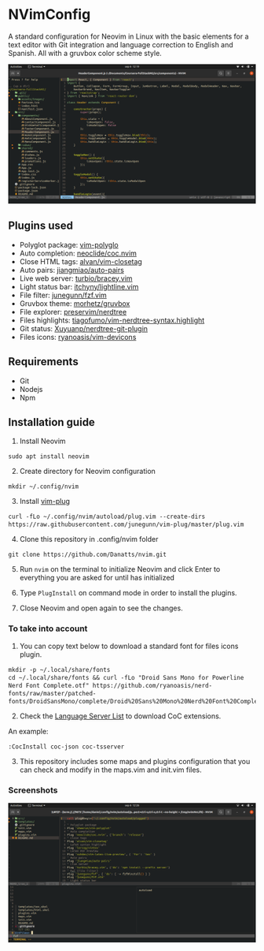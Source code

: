 # NVimConfig

A standard configuration for Neovim in Linux with the basic elements for a text editor with Git integration and language correction to English and Spanish. All with a gruvbox color scheme style.

![ScreenShot](doc/img01.png)

## Plugins used
- Polyglot package: [vim-polyglo](https://github.com/sheerun/vim-polyglot)
- Auto completion: [neoclide/coc.nvim](https://github.com/neoclide/coc.nvim)
- Close HTML tags: [alvan/vim-closetag](https://github.com/alvan/vim-closetag)
- Auto pairs: [jiangmiao/auto-pairs](https://github.com/jiangmiao/auto-pairs)
- Live web server: [turbio/bracey.vim](https://github.com/turbio/bracey.vim)
- Light status bar: [itchyny/lightline.vim](https://github.com/itchyny/lightline.vim)
- File filter: [junegunn/fzf.vim](https://github.com/junegunn/fzf.vim)
- Gruvbox theme: [morhetz/gruvbox](https://github.com/morhetz/gruvbox)
- File explorer: [preservim/nerdtree](https://github.com/preservim/nerdtree)
- Files highlights: [tiagofumo/vim-nerdtree-syntax.highlight](https://github.com/tiagofumo/vim-nerdtree-syntax-highlight)
- Git status: [Xuyuanp/nerdtree-git-plugin](https://github.com/Xuyuanp/nerdtree-git-plugin)
- Files icons: [ryanoasis/vim-devicons](https://github.com/ryanoasis/vim-devicons)

## Requirements

- Git
- Nodejs
- Npm

## Installation guide

1. Install Neovim

```
sudo apt install neovim
```

2. Create directory for Neovim configuration

```
mkdir ~/.config/nvim
```

3. Install [vim-plug](https://github.com/junegunn/vim-plug)

```
curl -fLo ~/.config/nvim/autoload/plug.vim --create-dirs https://raw.githubusercontent.com/junegunn/vim-plug/master/plug.vim
```

4. Clone this repository in .config/nvim folder

```
git clone https://github.com/Danatts/nvim.git
```

5. Run `nvim` on the terminal to initialize Neovim and click Enter to everything you are asked for until has
   initialized

6. Type `PlugInstall` on command mode in order to install the plugins.

7. Close Neovim and open again to see the changes.

### To take into account

1. You can copy text below to download a standard font for files icons plugin. 

```
mkdir -p ~/.local/share/fonts
cd ~/.local/share/fonts && curl -fLo "Droid Sans Mono for Powerline Nerd Font Complete.otf" https://github.com/ryanoasis/nerd-fonts/raw/master/patched-fonts/DroidSansMono/complete/Droid%20Sans%20Mono%20Nerd%20Font%20Complete.otf
```

2. Check the [Language Server List](https://github.com/neoclide/coc.nvim/wiki/Language-servers) to download CoC
extensions.

An example:

```
:CocInstall coc-json coc-tsserver
```

3. This repository includes some maps and plugins configuration that you can check and modify in the maps.vim and init.vim files.

### Screenshots 
![img02](doc/img02.png)
